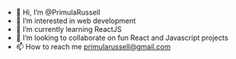 - 👋 Hi, I’m @PrimulaRussell
- 👀 I’m interested in web development
- 🌱 I’m currently learning ReactJS
- 💞️ I’m looking to collaborate on fun React and Javascript projects
- 📫 How to reach me primularussell@gmail.com

<!---
PrimulaRussell/PrimulaRussell is a ✨ special ✨ repository because its `README.md` (this file) appears on your GitHub profile.
You can click the Preview link to take a look at your changes.
--->
